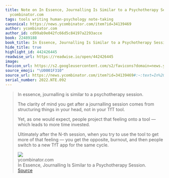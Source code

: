```yaml
---
title: Note on In Essence, Journalling Is Similar to a Psychotherapy Session. via
  ycombinator.com
tags: tools writing human-psychology note-taking
canonical: https://news.ycombinator.com/item?id=34139469
author: ycombinator.com
author_id: cd99ab9e042fc66d5c84197a2293acce
book: 22489188
book_title: In Essence, Journalling Is Similar to a Psychotherapy Session.
hide_title: true
highlight_id: 442426445
readwise_url: https://readwise.io/open/442426445
image:
favicon_url: https://s2.googleusercontent.com/s2/favicons?domain=news.ycombinator.com
source_emoji: "\U0001F310"
source_url: https://news.ycombinator.com/item?id=34139469#:~:text=In%20essence%2C%20journalling,the%20same%20cycle.
serial_number: 2022.NTE.092
---
```

> In essence, journalling is similar to a psychotherapy session.
> 
> The clarity of mind you get after a journalling session comes from structuring things in your head, not in your TfT tool.
> 
> Yet, as one would expect, people project that feeling onto a tool — which leads to more time invested.
> 
> Ultimately after the N-th session, when you try to use the tool to get more of that feeling — you get the opposite, burnout, and then people switch to a new TfT app for the same cycle.
> <div class="quoteback-footer"><div class="quoteback-avatar"><img class="mini-favicon" src="https://s2.googleusercontent.com/s2/favicons?domain=news.ycombinator.com"></div><div class="quoteback-metadata"><div class="metadata-inner"><span style="display:none">FROM:</span><div aria-label="ycombinator.com" class="quoteback-author"> ycombinator.com</div><div aria-label="In Essence, Journalling Is Similar to a Psychotherapy Session." class="quoteback-title"> In Essence, Journalling Is Similar to a Psychotherapy Session.</div></div></div><div class="quoteback-backlink"><a target="_blank" aria-label="go to the full text of this quotation" rel="noopener" href="https://news.ycombinator.com/item?id=34139469#:~:text=In%20essence%2C%20journalling,the%20same%20cycle." class="quoteback-arrow"> Source</a></div></div>